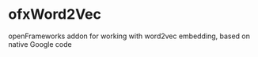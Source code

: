 # ofxWord2Vec
openFrameworks addon for working with word2vec embedding, based on native Google code
